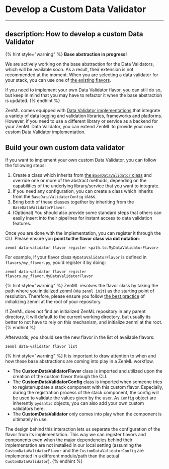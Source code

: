 # Develop a Custom Data Validator

---
description: How to develop a custom Data Validator
---

{% hint style="warning" %}
**Base abstraction in progress!**

We are actively working on the base abstraction for the Data Validators, which 
will be available soon. As a result, their extension is not recommended at the 
moment. When you are selecting a data validator for your stack, you can use 
one of [the existing flavors](./data-validators.md#data-validator-flavors).

If you need to implement your own Data Validator flavor, you can still do so,
but keep in mind that you may have to refactor it when the base abstraction
is updated. 
{% endhint %}

ZenML comes equipped with [Data Validator implementations](./data-validators.md#data-validator-flavors)
that integrate a variety of data logging and validation libraries, frameworks
and platforms. However, if you need to use a different library or service as a
backend for your ZenML Data Validator, you can extend ZenML to provide your own
custom Data Validator implementation.

## Build your own custom data validator

If you want to implement your own custom Data Validator, you can follow the
following steps:


1. Create a class which inherits from [the `BaseDataValidator` class](https://apidocs.zenml.io/latest/core_code_docs/core-data_validators/#zenml.data_validators.base_data_validator.BaseDataValidator)
and override one or more of the abstract methods, depending on the
capabilities of the underlying library/service that you want to integrate.
2. If you need any configuration, you can create a class which inherits 
from the `BaseDataValidatorConfig` class.
3. Bring both of these classes together by inheriting from the
`BaseDataValidatorFlavor`.
4. (Optional) You should also provide some standard steps that others can easily
insert into their pipelines for instant access to data validation features.

Once you are done with the implementation, you can register it through the CLI.
Please ensure you **point to the flavor class via dot notation**: 

```shell
zenml data-validator flavor register <path.to.MyDataValidatorFlavor>
```

For example, if your flavor class `MyDataValidatorFlavor` is defined in `flavors/my_flavor.py`,
you'd register it by doing:

```shell
zenml data-validator flavor register flavors.my_flavor.MyDataValidatorFlavor
```

{% hint style="warning" %}
ZenML resolves the flavor class by taking the path where you initialized zenml
(via `zenml init`) as the starting point of resolution. Therefore, please ensure
you follow [the best practice](../../guidelines/best-practices.md) of initializing
zenml at the root of your repository.

If ZenML does not find an initialized ZenML repository in any parent directory, it
will default to the current working directory, but usually its better to not have to
rely on this mechanism, and initialize zenml at the root.
{% endhint %}

Afterwards, you should see the new flavor in the list of available flavors:

```shell
zenml data-validator flavor list
```

{% hint style="warning" %}
It is important to draw attention to when and how these base abstractions are 
coming into play in a ZenML workflow.

- The **CustomDataValidatorFlavor** class is imported and utilized upon the 
creation of the custom flavor through the CLI.
- The **CustomDataValidatorConfig** class is imported when someone tries to 
register/update a stack component with this custom flavor. Especially, 
during the registration process of the stack component, the config will be used 
to validate the values given by the user. As `Config` object are inherently 
`pydantic` objects, you can also add your own custom validators here.
- The **CustomDataValidator** only comes into play when the component is 
ultimately in use. 

The design behind this interaction lets us separate the configuration of the 
flavor from its implementation. This way we can register flavors and components 
even when the major dependencies behind their implementation are not installed
in our local setting (assuming the `CustomDataValidatorFlavor` and the 
`CustomDataValidatorConfig` are implemented in a different module/path than
the actual `CustomDataValidator`).
{% endhint %}